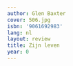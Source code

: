 ```yaml
---
author: Glen Baxter
cover: 506.jpg
isbn: '9061692983'
lang: nl
layout: review
title: Zijn leven
year: 0
---
```



